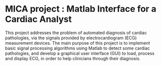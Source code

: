 # MICA project : Matlab Interface for a Cardiac Analyst

This project addresses the problem of automated diagnosis of cardiac pathologies, via the signals provided by electrocardiogram (ECG) measurement devices.
The main purpose of this project is to implement basic signal processing algorithms using Matlab to detect some cardiac pathologies, and develop a graphical user interface (GUI) to load, process and display ECG, in order to help clinicians through their diagnosis.

